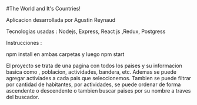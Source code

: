 #The World and It's Countries!

Aplicacion desarrollada por Agustin Reynaud 

Tecnologias usadas : Nodejs, Express, React js ,Redux, Postgress

Instrucciones : 

npm install en ambas carpetas y luego npm start


El proyecto se trata de una pagina con todos los paises y su informacion basica como , poblacion, actividades, bandera, etc. 
Ademas se puede agregar activiades a cada pais que seleccionemos. Tambien se puede filtrar por cantidad de habitantes, por actividades, se puede ordenar
de forma ascendente o descendente o tambien buscar paises por su nombre a traves del buscador. 
